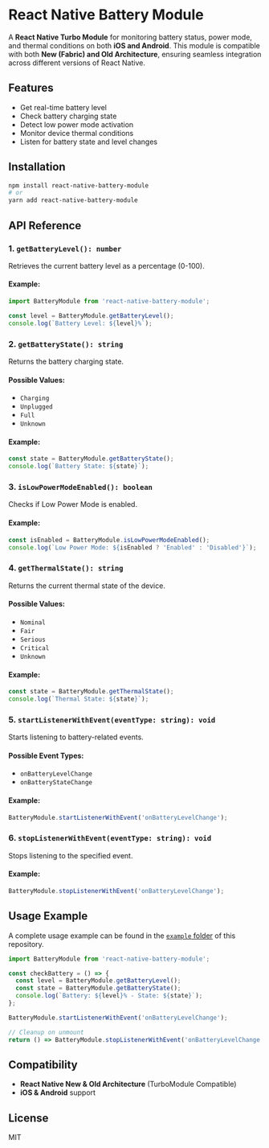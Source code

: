 # React Native Battery Module

A **React Native Turbo Module** for monitoring battery status, power mode, and thermal conditions on both **iOS and Android**. This module is compatible with both **New (Fabric) and Old Architecture**, ensuring seamless integration across different versions of React Native.

## Features

- Get real-time battery level
- Check battery charging state
- Detect low power mode activation
- Monitor device thermal conditions
- Listen for battery state and level changes

## Installation

```sh
npm install react-native-battery-module
# or
yarn add react-native-battery-module
```

## API Reference

### 1. `getBatteryLevel(): number`

Retrieves the current battery level as a percentage (0-100).

#### Example:

```js
import BatteryModule from 'react-native-battery-module';

const level = BatteryModule.getBatteryLevel();
console.log(`Battery Level: ${level}%`);
```

### 2. `getBatteryState(): string`

Returns the battery charging state.

#### Possible Values:

- `Charging`
- `Unplugged`
- `Full`
- `Unknown`

#### Example:

```js
const state = BatteryModule.getBatteryState();
console.log(`Battery State: ${state}`);
```

### 3. `isLowPowerModeEnabled(): boolean`

Checks if Low Power Mode is enabled.

#### Example:

```js
const isEnabled = BatteryModule.isLowPowerModeEnabled();
console.log(`Low Power Mode: ${isEnabled ? 'Enabled' : 'Disabled'}`);
```

### 4. `getThermalState(): string`

Returns the current thermal state of the device.

#### Possible Values:

- `Nominal`
- `Fair`
- `Serious`
- `Critical`
- `Unknown`

#### Example:

```js
const state = BatteryModule.getThermalState();
console.log(`Thermal State: ${state}`);
```

### 5. `startListenerWithEvent(eventType: string): void`

Starts listening to battery-related events.

#### Possible Event Types:

- `onBatteryLevelChange`
- `onBatteryStateChange`

#### Example:

```js
BatteryModule.startListenerWithEvent('onBatteryLevelChange');
```

### 6. `stopListenerWithEvent(eventType: string): void`

Stops listening to the specified event.

#### Example:

```js
BatteryModule.stopListenerWithEvent('onBatteryLevelChange');
```

## Usage Example

A complete usage example can be found in the [`example` folder](./example) of this repository.

```js
import BatteryModule from 'react-native-battery-module';

const checkBattery = () => {
  const level = BatteryModule.getBatteryLevel();
  const state = BatteryModule.getBatteryState();
  console.log(`Battery: ${level}% - State: ${state}`);
};

BatteryModule.startListenerWithEvent('onBatteryLevelChange');

// Cleanup on unmount
return () => BatteryModule.stopListenerWithEvent('onBatteryLevelChange');
```

## Compatibility

- **React Native New & Old Architecture** (TurboModule Compatible)
- **iOS & Android** support

## License

MIT

